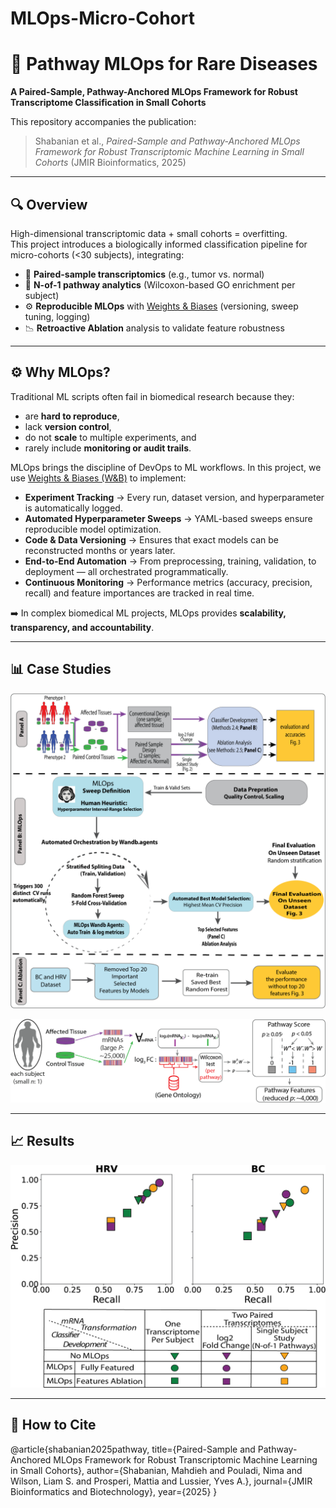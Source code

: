 # MLOps-Micro-Cohort
# 🧬 Pathway MLOps for Rare Diseases
**A Paired-Sample, Pathway-Anchored MLOps Framework for Robust Transcriptome Classification in Small Cohorts**

This repository accompanies the publication:

> Shabanian et al., *Paired-Sample and Pathway-Anchored MLOps Framework for Robust Transcriptomic Machine Learning in Small Cohorts* (JMIR Bioinformatics, 2025)

---

## 🔍 Overview

High-dimensional transcriptomic data + small cohorts = overfitting.  
This project introduces a biologically informed classification pipeline for micro-cohorts (<30 subjects), integrating:

- 🧪 **Paired-sample transcriptomics** (e.g., tumor vs. normal)
- 🧬 **N-of-1 pathway analytics** (Wilcoxon-based GO enrichment per subject)
- ⚙️ **Reproducible MLOps** with [Weights & Biases](https://wandb.ai/) (versioning, sweep tuning, logging)
- 📉 **Retroactive Ablation** analysis to validate feature robustness

---


## ⚙️ Why MLOps?  

Traditional ML scripts often fail in biomedical research because they:  
- are **hard to reproduce**,  
- lack **version control**,  
- do not **scale** to multiple experiments, and  
- rarely include **monitoring or audit trails**.  

MLOps brings the discipline of DevOps to ML workflows. In this project, we use [Weights & Biases (W&B)](https://wandb.ai/) to implement:

- **Experiment Tracking** → Every run, dataset version, and hyperparameter is automatically logged.  
- **Automated Hyperparameter Sweeps** → YAML-based sweeps ensure reproducible model optimization.  
- **Code & Data Versioning** → Ensures that exact models can be reconstructed months or years later.  
- **End-to-End Automation** → From preprocessing, training, validation, to deployment — all orchestrated programmatically.  
- **Continuous Monitoring** → Performance metrics (accuracy, precision, recall) and feature importances are tracked in real time.  

➡️ In complex biomedical ML projects, MLOps provides **scalability, transparency, and accountability**.  

---

## 📊 Case Studies  

![Overview of Methods and Process Flow of the Proof-of-Concept Study](images/png-revision-WandB-Final-Overview.png)

![Description of the N-of-1-pathways Wilcoxon analytics in each single subject](images/Nof1.png)

---

## 📈 Results  

![Results](images/P-R-HRV-BC.png)

---


## 🚀 How to Cite

@article{shabanian2025pathway,
  title={Paired-Sample and Pathway-Anchored MLOps Framework for Robust Transcriptomic Machine Learning in Small Cohorts},
  author={Shabanian, Mahdieh and Pouladi, Nima and Wilson, Liam S. and Prosperi, Mattia and Lussier, Yves A.},
  journal={JMIR Bioinformatics and Biotechnology},
  year={2025}
}


